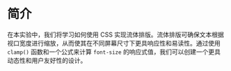 # 简介

在本实验中，我们将学习如何使用 CSS 实现流体排版。流体排版可确保文本根据视口宽度进行缩放，从而使其在不同屏幕尺寸下更具响应性和易读性。通过使用 `clamp()` 函数和一个公式来计算 `font-size` 的响应式值，我们可以创建一个更具动态性和用户友好性的设计。
